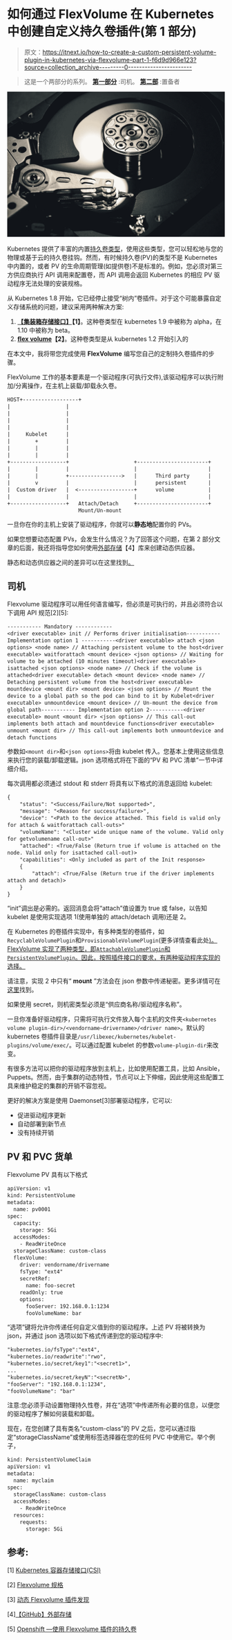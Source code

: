 # 如何通过 FlexVolume 在 Kubernetes 中创建自定义持久卷插件(第 1 部分)

> 原文：<https://itnext.io/how-to-create-a-custom-persistent-volume-plugin-in-kubernetes-via-flexvolume-part-1-f6d9d966e123?source=collection_archive---------0----------------------->

> 这是一个两部分的系列。 [**第一部分**](/how-to-create-a-custom-persistent-volume-plugin-in-kubernetes-via-flexvolume-part-1-f6d9d966e123) :司机。 [**第二部**](https://medium.com/@liangrog/how-to-create-a-custom-persistent-volume-plugin-in-kubernetes-via-flexvolume-part-2-c6390f9f94e0) :置备者

![](img/0411a6078084f9056a520a54273b2ca8.png)

Kubernetes 提供了丰富的内置[持久卷类型](https://kubernetes.io/docs/concepts/storage/persistent-volumes/#types-of-persistent-volumes)，使用这些类型，您可以轻松地与您的物理或基于云的持久卷挂钩。然而，有时候持久卷(PV)的类型不是 Kubernetes 中内置的，或者 PV 的生命周期管理(如提供卷)不是标准的。例如，您必须对第三方供应商执行 API 调用来配置卷，而 API 调用会返回 Kubernetes 的相应 PV 驱动程序无法处理的安装规格。

从 Kubernetes 1.8 开始，它已经停止接受“树内”卷插件。对于这个可能暴露自定义存储系统的问题，建议采用两种解决方案:

1.  [**【集装箱存储接口】**](https://kubernetes.io/docs/concepts/storage/volumes/#csi)**【1】**。这种卷类型在 kubernetes 1.9 中被称为 alpha，在 1.10 中被称为 beta。
2.  [**flex volume**](https://kubernetes.io/docs/concepts/storage/volumes/#flexvolume)**【2】**。这种卷类型是从 kubernetes 1.2 开始引入的

在本文中，我将带您完成使用 **FlexVolume** 编写您自己的定制持久卷插件的步骤。

FlexVolume 工作的基本要素是一个驱动程序(可执行文件),该驱动程序可以执行附加/分离操作，在主机上装载/卸载永久卷。

```
HOST+------------------+
|                  |
|                  |
|                  |
|                  |
|     Kubelet      |
|        +         |
|        |         |
|        |         |
+------------------+                     +-----------------------+
|        |         |                     |                       |
|        |         +----------------->   |      Third party      |
|        v         |                     |      persistent       |
|  Custom driver   |  <------------------+      volume           |
|                  |                     |                       |
+------------------+   Attach/Detach     +-----------------------+
                       Mount/Un-mount
```

一旦你在你的主机上安装了驱动程序，你就可以**静态地**配置你的 PVs。

如果您想要动态配置 PVs，会发生什么情况？为了回答这个问题，在第 2 部分文章的后面，我还将指导您如何使用[外部存储](https://github.com/kubernetes-incubator/external-storage)【4】库来创建动态供应器。

静态和动态供应器之间的差异可以在这里找到[。](https://kubernetes.io/docs/concepts/storage/persistent-volumes/#provisioning)

## 司机

Flexvolume 驱动程序可以用任何语言编写，但必须是可执行的，并且必须符合以下调用 API 规范[2][5]:

```
----------- Mandatory ------------
<driver executable> init // Performs driver initialisation----------- Implementation option 1 -----------<driver executable> attach <json options> <node name> // Attaching persistent volume to the host<driver executable> waitforattach <mount device> <json options> // Waiting for volume to be attached (10 minutes timeout)<driver executable> isattached <json options> <node name> // Check if the volume is attached<driver executable> detach <mount device> <node name> // Detaching persistent volume from the host<driver executable> mountdevice <mount dir> <mount device> <json options> // Mount the device to a global path so the pod can bind to it by Kubelet<driver executable> unmountdevice <mount device> // Un-mount the device from global path----------- Implementation option 2-----------<driver executable> mount <mount dir> <json options> // This call-out implements both attach and mountdevice functions<driver executable> unmount <mount dir> // This call-out implements both unmountdevice and detach functions
```

参数如`<mount dir>`和`<json options>`将由 kubelet 传入。您基本上使用这些信息来执行您的装载/卸载逻辑。json 选项格式将在下面的“PV 和 PVC 清单”一节中详细介绍。

每次调用都必须通过 stdout 和 stderr 将具有以下格式的消息返回给 kubelet:

```
{
	"status": "<Success/Failure/Not supported>",
	"message": "<Reason for success/failure>",
	"device": "<Path to the device attached. This field is valid only for attach & waitforattach call-outs>"
	"volumeName": "<Cluster wide unique name of the volume. Valid only for getvolumename call-out>"
	"attached": <True/False (Return true if volume is attached on the node. Valid only for isattached call-out)>
    "capabilities": <Only included as part of the Init response>
    {
        "attach": <True/False (Return true if the driver implements attach and detach)>
    }
}
```

“init”调出是必需的。返回消息会将“attach”值设置为 true 或 false，以告知 kubelet 是使用实现选项 1(使用单独的 attach/detach 调用)还是 2。

在 Kubernetes 的卷插件实现中，有多种类型的卷插件，如`RecyclableVolumePlugin`和`ProvisionableVolumePlugin`(更多详情查看此处[)。FlexVolume 实现了两种类型，即`AttachableVolumePlugin`和`PersistentVolumePlugin`。因此，按照插件接口的要求，有两种驱动程序实现的选择。](https://github.com/kubernetes/kubernetes/blob/master/pkg/volume/plugins.go)

请注意，实现 2 中只有“ **mount** ”方法会在 json 参数中传递秘密。更多详情可在[这里](https://github.com/kubernetes/community/blob/master/contributors/devel/flexvolume.md)找到。

如果使用 secret，则机密类型必须是“供应商名称/驱动程序名称”。

一旦你准备好驱动程序，只需将可执行文件放入每个主机的文件夹`<kubernetes volume plugin-dir>/<vendorname~drivername>/<driver name>`。默认的 kubernetes 卷插件目录是`/usr/libexec/kubernetes/kubelet-plugins/volume/exec/`。可以通过配置 kubelet 的参数`volume-plugin-dir`来改变。

有很多方法可以把你的驱动程序放到主机上，比如使用配置工具，比如 Ansible，Puppets。然而，由于集群的动态特性，节点可以上下伸缩，因此使用这些配置工具来维护稳定的集群的开销不容忽视。

更好的解决方案是使用 Daemonset[3]部署驱动程序，它可以:

*   促进驱动程序更新
*   自动部署到新节点
*   没有持续开销

## PV 和 PVC 货单

Flexvolume PV 具有以下格式

```
apiVersion: v1 
kind: PersistentVolume 
metadata:   
  name: pv0001  
spec:   
  capacity:     
    storage: 5Gi    
  accessModes:     
    - ReadWriteOnce
  storageClassName: custom-class
  flexVolume:     
    driver: vendorname/drivername     
    fsType: "ext4"      
    secretRef: 
      name: foo-secret      
    readOnly: true      
    options:        
      fooServer: 192.168.0.1:1234       
      fooVolumeName: bar
```

“选项”键将允许你传递任何自定义值到你的驱动程序。上述 PV 将被转换为 json，并通过 json 选项以如下格式传递到您的驱动程序中:

```
"kubernetes.io/fsType":"ext4",
"kubernetes.io/readwrite":"rwo",
"kubernetes.io/secret/key1":"<secret1>",
...
"kubernetes.io/secret/keyN":"<secretN>",
"fooServer": "192.168.0.1:1234",
"fooVolumeName": "bar"
```

注意:您必须手动设置物理持久性卷，并在“选项”中传递所有必要的信息，以便您的驱动程序了解如何装载和卸载。

现在，在您创建了具有类名“custom-class”的 PV 之后，您可以通过指定“storageClassName”或使用标签选择器在您的任何 PVC 中使用它。举个例子，

```
kind: PersistentVolumeClaim
apiVersion: v1
metadata:
  name: myclaim
spec: 
  storageClassName: custom-class
  accessModes:
    - ReadWriteOnce
  resources:
    requests:
      storage: 5Gi
```

## 参考:

[1] [Kubernetes 容器存储接口(CSI)](https://github.com/container-storage-interface/spec/blob/master/spec.md)

[2] [Flexvolume 规格](https://github.com/kubernetes/community/blob/master/contributors/devel/flexvolume.md)

[3] [动态 Flexvolume 插件发现](https://github.com/kubernetes/community/blob/master/contributors/design-proposals/storage/flexvolume-deployment.md)

[4][【GitHub】外部存储](https://github.com/kubernetes-incubator/external-storage)

[5] [Openshift —使用 Flexvolume 插件的持久卷](https://docs.openshift.org/latest/install_config/persistent_storage/persistent_storage_flex_volume.html)